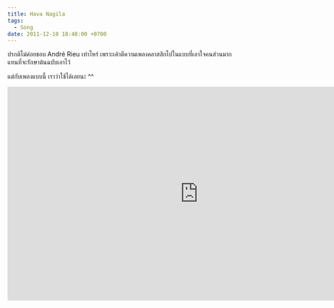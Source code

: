```yaml
---
title: Hava Nagila
tags:
  - Song
date: 2011-12-10 18:48:00 +0700
---
```


ปรกติไม่ค่อยชอบ André Rieu เท่าไหร่ เพราะเค้าตีความเพลงคลาสสิกไปในแบบที่เอาใจคนส่วนมาก แทนที่จะรักษาต้นฉบับเอาไว้

แต่กับเพลงแบบนี้ เราว่าใช้ได้เลยนะ ^^

<iframe width="853" height="480" src="https://www.youtube.com/embed/xZweLtjNxZY" frameborder="0" allowfullscreen></iframe>
